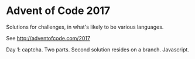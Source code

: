 # Advent of Code 2017

Solutions for challenges, in what's likely to be various languages.

See http://adventofcode.com/2017

Day 1: captcha. Two parts. Second solution resides on a branch. Javascript.
